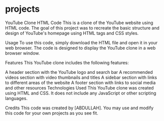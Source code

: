 # projects
YouTube Clone HTML Code
This is a clone of the YouTube website using HTML code. The goal of this project was to recreate the basic structure and design of YouTube's homepage using HTML tags and CSS styles.

Usage
To use this code, simply download the HTML file and open it in your web browser. The code is designed to display the YouTube clone in a web browser window.

Features
This YouTube clone includes the following features:

A header section with the YouTube logo and search bar
A recommended videos section with video thumbnails and titles
A sidebar section with links to different areas of the website
A footer section with links to social media and other resources
Technologies Used
This YouTube clone was created using HTML and CSS. It does not include any JavaScript or other scripting languages.

Credits
This code was created by [ABDULLAH]. You may use and modify this code for your own projects as you see fit.
